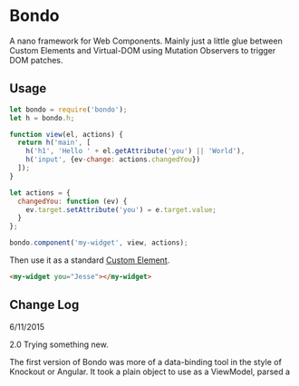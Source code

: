 # Bondo
A nano framework for Web Components. Mainly just a little glue between Custom Elements and Virtual-DOM using Mutation Observers to trigger DOM patches.

## Usage

```js
let bondo = require('bondo');
let h = bondo.h;

function view(el, actions) {
  return h('main', [
    h('h1', 'Hello ' + el.getAttribute('you') || 'World'),
    h('input', {ev-change: actions.changedYou})
  ]);
}

let actions = {
  changedYou: function (ev) {
    ev.target.setAttribute('you') = e.target.value;
  }
};

bondo.component('my-widget', view, actions);
```

Then use it as a standard [Custom Element](https://w3c.github.io/webcomponents/spec/custom/). 

```html
<my-widget you="Jesse"></my-widget>
```

## Change Log

6/11/2015

2.0 Trying something new. 

The first version of Bondo was more of a data-binding tool in the style of Knockout or Angular. It took a plain object to use as a ViewModel, parsed a <template> for {{handlebars}} fields, and replaced them with values from the ViewModel. Then it used Object.observe to watch for changes and update the appropriate parts of the DOM. It worked, but the template {{fields}} could only be identifiers for property names on the ViewModel. That means no {{firstName + ' ' + lastName}} or {{!loggedIn}}.

So, I started looking into how other declarative data-binding libraries allow for expressions. I discovered that Knockout basically evaluates them using `new Function()` which is dangerous (there's even [a custom binding provider](http://brianmhunt.github.io/articles/knockout-plus-content-security-policy) to fix this). Angular on the other hand has it's own [$eval()](https://docs.angularjs.org/api/ng/type/$rootScope.Scope#$eval) function that interprets a subset of Javascript expressions which makes Angular expressions safe, but subtley different from JS](https://docs.angularjs.org/guide/expression#angular-expressions-vs-javascript-expressions). Both of these options seemed insane.

Then I read about virtual-dom. Just like React, it lets you create a lightweight virtual DOM tree and then diff/path it against what's in the actual DOM. Since you build these trees using regular Javascript, it's no trouble at all to evaluate expressions!

So I set about rebuilding Bondo using the VDOM. This time, instead of using a <template> you pass in a function that returns a hyperscript vtree. This function recieves the element where the VDOM will be eventually rendered as it's first argument. This is so that attributes of the custom element can be used tp pass params into the view. This way I don't have to have a separate ViewModel object. Instead of using Object.observe() I use a MutationObserver to observe the element. If any of it's attributes change, I call the view function again, and patch the innerDOM of the element.

It works, there's tests! Is it useful for building applications? I don't know, you tell me!

[![NPM](https://nodei.co/npm/bondo.png)](https://www.npmjs.com/package/bondo)

## License

Artistic License 2.0, see [LICENSE.md](http://github.com/jessehattabaugh/bondo/blob/master/LICENSE.md) for details.
